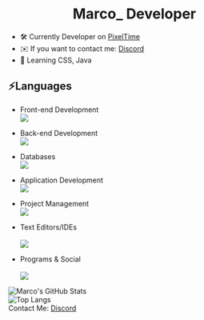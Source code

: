 # <div align="center">Marco_ Developer</div>  

* 🛠️ Currently Developer on [PixelTime](https://discord.gg/MUmMTZJ6PY)
* ✉️ If you want to contact me:  [Discord](https://discord.com/users/707630880373604373)
* 🎯 Learning CSS, Java

 ## :zap:Languages

* Front-end Development <br>
[![](https://skillicons.dev/icons?i=js,html&perline=3)](https://discord.com/users/707630880373604373)

* Back-end Development <br>
[![](https://skillicons.dev/icons?i=nodejs&perline=3)](https://discord.com/users/707630880373604373)

* Databases <br>
[![](https://skillicons.dev/icons?i=mongodb,mysql&perline=3)](https://discord.com/users/707630880373604373)

- Application Development <br>
[![](https://skillicons.dev/icons?i=swift&perline=3)](https://discord.com/users/707630880373604373)

- Project Management <br>
[![](https://skillicons.dev/icons?i=github,git&perline=3)](https://discord.com/users/707630880373604373)

- Text Editors/IDEs <br> <br>
[![](https://skillicons.dev/icons?i=vscode,idea&perline=3)](https://discord.com/users/707630880373604373)

- Programs & Social <br> <br>
[![](https://skillicons.dev/icons?i=sketchup,autocad,figma,discord,instagram&perline=3)](https://discord.com/users/707630880373604373)


![Marco's GitHub Stats](https://github-readme-stats.vercel.app/api?username=Marcooooo0ooo&show_icons=true&theme=algolia ) <br>
![Top Langs](https://github-readme-stats.vercel.app/api/top-langs/?username=Marcooooo0ooo&layout=compact&theme=algolia) <br>
Contact Me: [Discord](https://discord.com/users/707630880373604373) 
